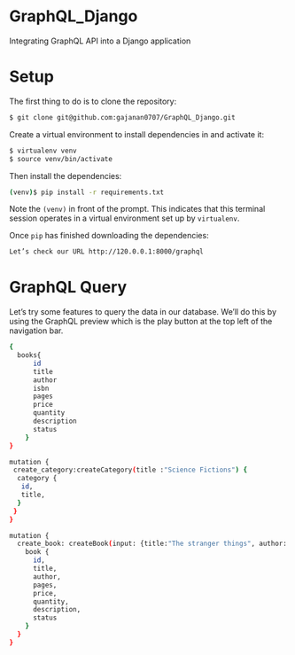 # GraphQL_Django
Integrating GraphQL API into a Django application

# Setup

The first thing to do is to clone the repository:

```sh
$ git clone git@github.com:gajanan0707/GraphQL_Django.git
```

Create a virtual environment to install dependencies in and activate it:

```sh
$ virtualenv venv
$ source venv/bin/activate
```

Then install the dependencies:

```sh
(venv)$ pip install -r requirements.txt
```
Note the `(venv)` in front of the prompt. This indicates that this terminal
session operates in a virtual environment set up by `virtualenv`.

Once `pip` has finished downloading the dependencies:
```sh
Let’s check our URL http://120.0.0.1:8000/graphql
```
# GraphQL Query
Let’s try some features to query the data in our database. We’ll do this by using the GraphQL preview which is the play button at the top left of the navigation bar.
```sh
{
  books{
      id
      title
      author
      isbn
      pages 
      price
      quantity
      description
      status
    }
}
```

```sh
mutation {
 create_category:createCategory(title :"Science Fictions") {
  category {
   id,
   title,
  }
 }
}

mutation {
  create_book: createBook(input: {title:"The stranger things", author: "starnge", pages: 80, price: 1200, quantity: 4, description:"a brief description", status: "True"}){
    book {
      id,
      title,
      author,
      pages,
      price,
      quantity,
      description,
      status
    }
  }
}
```
